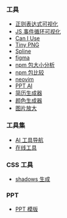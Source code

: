 ### 工具

- [正则表达式可视化](https://jex.im/regulex/)
- [JS 事件循环可视化](https://www.jsv9000.app/)
- [Can I Use](https://caniuse.com/)
- [Tiny PNG](https://tinypng.com/)
- [Spline](https://app.spline.design/home)
- [figma](https://www.figma.com/)
- [npm 包大小分析](https://bundlephobia.com/)
- [npm 包比较](https://npmtrends.com/)
- [neovim](https://neovim.io/)
- [PPT AI](https://gamma.app/)
- [简历生成器](https://open-resume.yandif.com)
- [颜色生成器](https://colors.eva.design/)
- [图片放大](https://bigjpg.com/zh)

### 工具集

- [AI 工具导航](https://ai-bot.cn/)
- [在线工具](https://tool.lu/)

### CSS 工具
- [shadows 生成](https://shadows.brumm.af)

### PPT
- [PPT 模版](https://www.ypppt.com/)
<!-- https://jsbench.me/ -->
<!-- https://codeium.com/ -->
